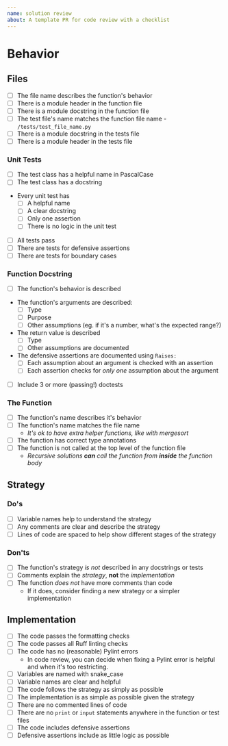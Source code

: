 ```yaml
---
name: solution review 
about: A template PR for code review with a checklist
---
```


<!--
  make this PR easy to find:

  - assign: yourself
  - link it to the corresponding challenge issue on the project board
-->

<!-- describe the challenge you will solve -->

# Behavior

## Files

- [ ] The file name describes the function's behavior
- [ ] There is a module header in the function file
- [ ] There is a module docstring in the function file
- [ ] The test file's name matches the function file name -
  `/tests/test_file_name.py`
- [ ] There is a module docstring in the tests file
- [ ] There is a module header in the tests file

### Unit Tests

- [ ] The test class has a helpful name in PascalCase
- [ ] The test class has a docstring
- Every unit test has
  - [ ] A helpful name
  - [ ] A clear docstring
  - [ ] Only one assertion
  - [ ] There is no logic in the unit test
- [ ] All tests pass
- [ ] There are tests for defensive assertions
- [ ] There are tests for boundary cases

### Function Docstring

- [ ] The function's behavior is described
- The function's arguments are described:
  - [ ] Type
  - [ ] Purpose
  - [ ] Other assumptions (eg. if it's a number, what's the expected range?)
- The return value is described
  - [ ] Type
  - [ ] Other assumptions are documented
- The defensive assertions are documented using `Raises:`
  - [ ] Each assumption about an argument is checked with an assertion
  - [ ] Each assertion checks for _only one_ assumption about the argument
- [ ] Include 3 or more (passing!) doctests

### The Function

- [ ] The function's name describes it's behavior
- [ ] The function's name matches the file name
  - _It's ok to have extra helper functions, like with mergesort_
- [ ] The function has correct type annotations
- [ ] The function is not called at the top level of the function file 
  - _Recursive solutions **can** call the function from **inside** the function body_

## Strategy

### Do's

- [ ] Variable names help to understand the strategy
- [ ] Any comments are clear and describe the strategy
- [ ] Lines of code are spaced to help show different stages of the strategy

### Don'ts

- [ ] The function's strategy _is not_ described in any docstrings or tests
- [ ] Comments explain the _strategy_, **not** the _implementation_
- [ ] The function _does not_ have more comments than code
  - If it does, consider finding a new strategy or a simpler implementation

## Implementation

- [ ] The code passes the formatting checks
- [ ] The code passes all Ruff linting checks
- [ ] The code has no (reasonable) Pylint errors
  - In code review, you can decide when fixing a Pylint error is helpful and
    when it's too restricting.
- [ ] Variables are named with snake_case
- [ ] Variable names are clear and helpful
- [ ] The code follows the strategy as simply as possible
- [ ] The implementation is as simple as possible given the strategy
- [ ] There are no commented lines of code
- [ ] There are no `print`  or `input` statements anywhere in the function or test files
- [ ] The code includes defensive assertions
- [ ] Defensive assertions include as little logic as possible
